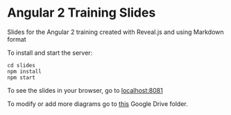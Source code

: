 # Angular 2 Training Slides

Slides for the Angular 2 training created with Reveal.js and using Markdown format

To install and start the server:

```
cd slides
npm install
npm start
```

To see the slides in your browser, go to [localhost:8081](http://localhost:8081/#/)

To modify or add more diagrams go to [this](https://drive.google.com/drive/u/0/folders/0B6Cn_hQVgj2PRHZHQTFxd21UX00) Google Drive folder. 